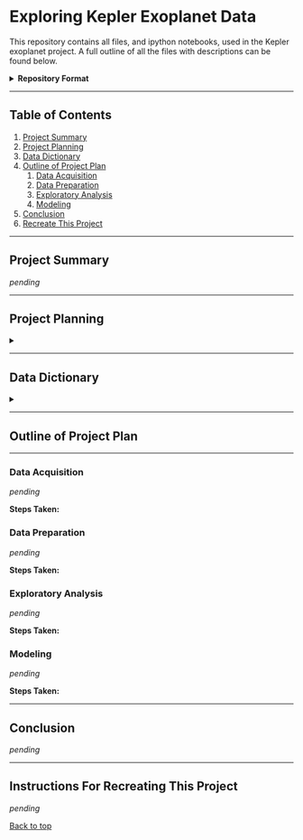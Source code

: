 # Exploring Kepler Exoplanet Data

This repository contains all files, and ipython notebooks, used in the Kepler exoplanet project. A full outline of all the files with descriptions can be found below.


<details>
<summary><b>Repository Format</b></summary>

- README.md: Contains a full outline of the project, information regarding the format of the repository, and instructions for reproducing the results.

</details>

___

## Table of Contents

1. [Project Summary](#project-summary)
2. [Project Planning](#project-planning)
3. [Data Dictionary](#data-dictionary)
4. [Outline of Project Plan](#outline-of-project-plan)
    1. [Data Acquisition](#data-acquisition)
    2. [Data Preparation](#data-preparation)
    3. [Exploratory Analysis](#exploratory-analysis)
    4. [Modeling](#modeling)
5. [Conclusion](#conclusion)
6. [Recreate This Project](#instructions-for-recreating-this-project)

___

## Project Summary

<i>pending</i>

___

## Project Planning

<details><summary></summary>

### Project Goals

<i>pending</i>

### Project Description

<i>pending</i>

### What Should The End Result Be?

<i>pending</i>

### Initial Questions

<i>pending</i>

### Who is The Audience?

<i>pending</i>

</details>

___

## Data Dictionary

<details><summary></summary>

| Variable              | Meaning      |
| --------------------- | ------------ |

</details>

___

## Outline of Project Plan
---
### Data Acquisition

<i>pending</i>

**Steps Taken:**


### Data Preparation

<i>pending</i>

**Steps Taken:**


### Exploratory Analysis

<i>pending</i>

**Steps Taken:**


### Modeling

<i>pending</i>

**Steps Taken:**


___

## Conclusion

<i>pending</i>

___

## Instructions For Recreating This Project

<i>pending</i>

[Back to top](#exploring-kepler-exoplanet-data)